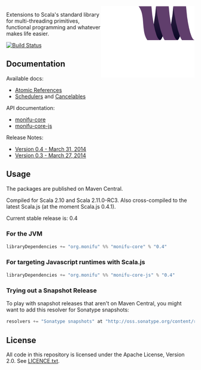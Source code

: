 <img src="docs/assets/monifu.png" align="right" />

Extensions to Scala's standard library for multi-threading primitives, functional programming and whatever makes life easier.

[![Build Status](https://travis-ci.org/alexandru/monifu.png?branch=master)](https://travis-ci.org/alexandru/monifu)

## Documentation

Available docs:

* [Atomic References](docs/atomic.md) 
* [Schedulers](docs/schedulers.md) and [Cancelables](docs/cancelables.md)

API documentation:

* [monifu-core](http://www.monifu.org/monifu-core/current/api/)
* [monifu-core-js](http://www.monifu.org/monifu-core-js/current/api/)

Release Notes:

* [Version 0.4 - March 31, 2014](/docs/release-notes/0.3.md)
* [Version 0.3 - March 27, 2014](/docs/release-notes/0.4.md)

## Usage

The packages are published on Maven Central.

Compiled for Scala 2.10 and Scala 2.11.0-RC3. Also cross-compiled to
the latest Scala.js (at the moment Scala.js 0.4.1).

Current stable release is: 0.4

### For the JVM

```scala
libraryDependencies += "org.monifu" %% "monifu-core" % "0.4"
```

### For targeting Javascript runtimes with Scala.js

```scala
libraryDependencies += "org.monifu" %% "monifu-core-js" % "0.4"
```

### Trying out a Snapshot Release

To play with snapshot releases that aren't on Maven Central, you might want to add this 
resolver for Sonatype snapshots:

```scala
resolvers += "Sonatype snapshots" at "http://oss.sonatype.org/content/repositories/snapshots/"
```

## License

All code in this repository is licensed under the Apache License, Version 2.0.
See [LICENCE.txt](./LICENSE.txt).